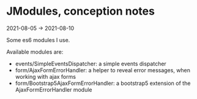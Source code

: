 JModules, conception notes
================
2021-08-05 -> 2021-08-10


Some es6 modules I use.


Available modules are:


- events/SimpleEventsDispatcher: a simple events dispatcher
- form/AjaxFormErrorHandler: a helper to reveal error messages, when working with ajax forms
- form/Bootstrap5AjaxFormErrorHandler: a bootstrap5 extension of the AjaxFormErrorHandler module 



